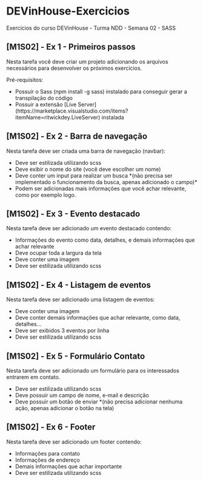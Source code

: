 # DEVinHouse-Exercicios
 Exercícios do curso DEVinHouse - Turma NDD - Semana 02 - SASS
<h2>[M1S02] - Ex 1 - Primeiros passos</h2>
<p>Nesta tarefa você deve criar um projeto adicionando os arquivos necessários para desenvolver os próximos exercícios.</p>
<p>Pré-requisitos: </p>
<ul>
    <li>Possuir o Sass (npm install -g sass) instalado para conseguir gerar a transpilação do código </li>
    <li>Possuir a extensão [Live Server](https://marketplace.visualstudio.com/items?itemName=ritwickdey.LiveServer) instalada</li>
</ul>

<h2>[M1S02] - Ex 2 - Barra de navegação</h2>
<p>Nesta tarefa deve ser criada uma barra de navegação (navbar):</p>
<ul>
    <li>Deve ser estilizada utilizando scss</li>
    <li>Deve exibir o nome do site (você deve escolher um nome)</li>
    <li>Deve conter um input para realizar um busca *(não precisa ser implementado o funcionamento da busca, apenas adicionado o campo)*</li>
    <li>Podem ser adicionadas mais informações que você achar relevante, como por exemplo logo.</li>
</ul>

<h2>[M1S02] - Ex 3 - Evento destacado</h2>
<p>Nesta tarefa deve ser adicionado um evento destacado contendo:</p>
<ul>
    <li>Informações do evento como data, detalhes,  e demais informações que achar relevante</li>
    <li>Deve ocupar toda a largura da tela</li>
    <li>Deve conter uma imagem</li>
    <li>Deve ser estilizada utilizando scss</li>
</ul>

<h2>[M1S02] - Ex 4 - Listagem de eventos</h2>
<p>Nesta tarefa deve ser adicionado uma listagem de eventos: </p>
<ul>
    <li>Deve conter uma imagem </li>
    <li>Deve conter demais informações que achar relevante, como data, detalhes...</li>
    <li>Deve ser exibidos 3 eventos por linha</li>
    <li>Deve ser estilizada utilizando scss</li>
</ul>

<h2>[M1S02] - Ex 5 - Formulário Contato</h2>
<p>Nesta tarefa deve ser adicionado um formulário para os interessados entrarem em contato.</p>
<ul>
    <li>Deve ser estilizada utilizando scss</li>
    <li>Deve possuir um campo de nome, e-mail e descrição </li>
    <li>Deve possuir um botão de enviar *(não precisa adicionar nenhuma ação, apenas adicionar o botão na tela)</li>
</ul>

<h2>[M1S02] - Ex 6 - Footer</h2>
<p>Nesta tarefa deve ser adicionado um footer contendo:</p>
<ul>
    <li>Informações para contato</li>
    <li>Informações de endereço </li>
    <li>Demais informações que achar importante</li>
    <li>Deve ser estilizada utilizando scss</li>

</ul>

